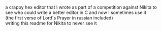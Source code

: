 a crappy hex editor that I wrote as part of a competition against Nikita to see who could write a better editor in C and now I sometimes use it
</br>
(the first verse of Lord's Prayer in russian included)
</br>
writing this readme for Nikita to never see it 
